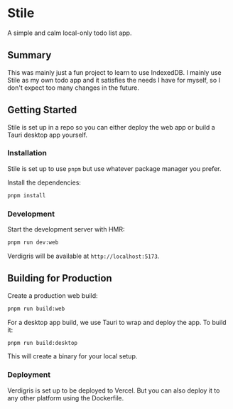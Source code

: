 # Stile

A simple and calm local-only todo list app.

## Summary

This was mainly just a fun project to learn to use IndexedDB. I mainly use Stile as my own todo app and it satisfies the needs I have for myself, so I don't expect too many changes in the future.

## Getting Started

Stile is set up in a repo so you can either deploy the web app or build a Tauri desktop app yourself.

### Installation

Stile is set up to use `pnpm` but use whatever package manager you prefer.

Install the dependencies:

```bash
pnpm install
```

### Development

Start the development server with HMR:

```bash
pnpm run dev:web
```

Verdigris will be available at `http://localhost:5173`.

## Building for Production

Create a production web build:

```bash
pnpm run build:web
```

For a desktop app build, we use Tauri to wrap and deploy the app. To build it:

```bash
pnpm run build:desktop
```

This will create a binary for your local setup.

### Deployment

Verdigris is set up to be deployed to Vercel. But you can also deploy it to any other platform using the Dockerfile.
